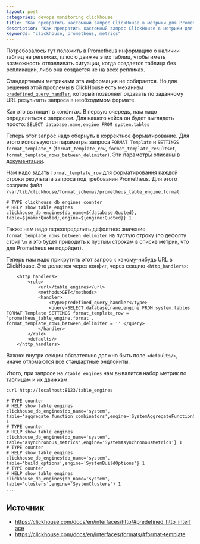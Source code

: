 ```yaml
---
layout: post
categories: devops monitoring clickhouse
title: "Как превратить кастомный запрос ClickHouse в метрики для Prometheus"
description: "Как превратить кастомный запрос ClickHouse в метрики для Prometheus"
keywords: "clickhouse, prometheus, metrics"
---
```

Потребовалось тут положить в Prometheus информацию о наличии таблиц на репликах, плюс о движке этих таблиц, чтобы иметь возможность отлавливать ситуации, когда создается таблица без репликации, либо она создается не на всех репликах.

Стандартными метриками эта информация не собирается. Но для решения этой проблемы в ClickHouse есть механизм
[`predefined_query_handler`](https://clickhouse.com/docs/en/interfaces/http/#predefined_http_interface), который позволяет отдавать по заданному URL результаты запроса в необходимом формате.

Как это выглядит в конфигах. В первую очередь, нам надо определиться с запросом. Для нашего кейса он будет выглядеть просто:
`SELECT database,name,engine FROM system.tables`

Теперь этот запрос надо обернуть в корректное форматирование. Для этого используются параметры запроса `FORMAT Template` и `SETTINGS format_template_*` (`format_template_row`, `format_template_resultset`, `format_template_rows_between_delimiter`). Эти параметры описаны в [документации](https://clickhouse.com/docs/ru/interfaces/formats/#format-template).

Нам надо задать `format_template_row` для форматирования каждой строки результата запроса под требования Prometheus. Для этого создаем файл `/var/lib/clickhouse/format_schemas/prometheus_table_engine.format`:

```
# TYPE clickhouse_db_engines counter
# HELP show table engines
clickhouse_db_engines{db_name=${database:Quoted}, table=${name:Quoted},engine=${engine:Quoted}} 1
```

Также нам надо переопределить дефолтное значение `format_template_rows_between_delimiter` на пустую строку (по дефолту стоит `\n` и это будет приводить к пустым строкам в списке метрик, что для Prometheus не подойдет).

Теперь нам надо прикрутить этот запрос к какому-нибудь URL в ClickHouse. Это делается через конфиг, через секцию `<http_handlers>`:

```
    <http_handlers>
        <rule>
            <url>/table_engines</url>
            <methods>GET</methods>
            <handler>
                <type>predefined_query_handler</type>
                <query>SELECT database,name,engine FROM system.tables FORMAT Template SETTINGS format_template_row = 'prometheus_table_engine.format', format_template_rows_between_delimiter = '' </query>
            </handler>
        </rule>
        <defaults/>
    </http_handlers>
```


Важно: внутри секции обязательно должно быть поле `<defaults/>`, иначе отломаются все стандартные эндпойнты.

Итого, при запросе на `/table_engines` нам вывалится набор метрик по таблицам и их движкам:

```
curl http://localhost:8123/table_engines

# TYPE counter
# HELP show table engines
clickhouse_db_engines{db_name='system', table='aggregate_function_combinators',engine='SystemAggregateFunctionCombinators'} 1
# TYPE counter
# HELP show table engines
clickhouse_db_engines{db_name='system', table='asynchronous_metrics',engine='SystemAsynchronousMetrics'} 1
# TYPE counter
# HELP show table engines
clickhouse_db_engines{db_name='system', table='build_options',engine='SystemBuildOptions'} 1
# TYPE counter
# HELP show table engines
clickhouse_db_engines{db_name='system', table='clusters',engine='SystemClusters'} 1
...
```

## Источник
* <https://clickhouse.com/docs/en/interfaces/http/#predefined_http_interface>
* <https://clickhouse.com/docs/en/interfaces/formats/#format-template>
